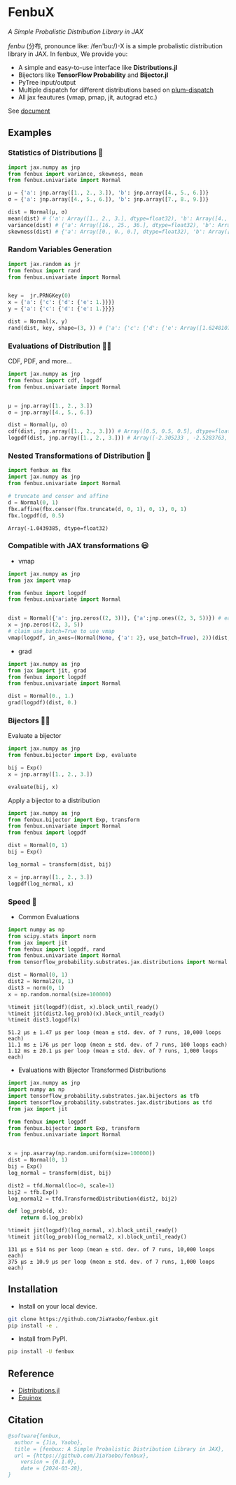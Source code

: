 # FenbuX

*A Simple Probalistic Distribution Library in JAX*

*fenbu* (分布, pronounce like: /fen'bu:/)-X is a simple probalistic distribution library in JAX. In fenbux, We provide you:

* A simple and easy-to-use interface like **Distributions.jl**
* Bijectors like **TensorFlow Probability** and **Bijector.jl**
* PyTree input/output
* Multiple dispatch for different distributions based on [plum-dispatch](https://github.com/beartype/plum)
* All jax feautures (vmap, pmap, jit, autograd etc.)

See [document](https://jiayaobo.github.io/fenbux/)

## Examples

### Statistics of Distributions 🤔

```python
import jax.numpy as jnp
from fenbux import variance, skewness, mean
from fenbux.univariate import Normal

μ = {'a': jnp.array([1., 2., 3.]), 'b': jnp.array([4., 5., 6.])} 
σ = {'a': jnp.array([4., 5., 6.]), 'b': jnp.array([7., 8., 9.])}

dist = Normal(μ, σ)
mean(dist) # {'a': Array([1., 2., 3.], dtype=float32), 'b': Array([4., 5., 6.], dtype=float32)}
variance(dist) # {'a': Array([16., 25., 36.], dtype=float32), 'b': Array([49., 64., 81.], dtype=float32)}
skewness(dist) # {'a': Array([0., 0., 0.], dtype=float32), 'b': Array([0., 0., 0.], dtype=float32)}
```

### Random Variables Generation

```python
import jax.random as jr
from fenbux import rand
from fenbux.univariate import Normal


key =  jr.PRNGKey(0)
x = {'a': {'c': {'d': {'e': 1.}}}}
y = {'a': {'c': {'d': {'e': 1.}}}}

dist = Normal(x, y)
rand(dist, key, shape=(3, )) # {'a': {'c': {'d': {'e': Array([1.6248107 , 0.69599575, 0.10169095], dtype=float32)}}}}
```

### Evaluations of Distribution 👩‍🎓

CDF, PDF, and more...

```python
import jax.numpy as jnp
from fenbux import cdf, logpdf
from fenbux.univariate import Normal


μ = jnp.array([1., 2., 3.])
σ = jnp.array([4., 5., 6.])

dist = Normal(μ, σ)
cdf(dist, jnp.array([1., 2., 3.])) # Array([0.5, 0.5, 0.5], dtype=float32)
logpdf(dist, jnp.array([1., 2., 3.])) # Array([-2.305233 , -2.5283763, -2.7106981], dtype=float32)
```

### Nested Transformations of Distribution 🤖

```python
import fenbux as fbx
import jax.numpy as jnp
from fenbux.univariate import Normal

# truncate and censor and affine
d = Normal(0, 1)
fbx.affine(fbx.censor(fbx.truncate(d, 0, 1), 0, 1), 0, 1)
fbx.logpdf(d, 0.5)
```

```
Array(-1.0439385, dtype=float32)
```

### Compatible with JAX transformations 😃

- vmap

```python
import jax.numpy as jnp
from jax import vmap

from fenbux import logpdf
from fenbux.univariate import Normal


dist = Normal({'a': jnp.zeros((2, 3))}, {'a':jnp.ones((2, 3, 5))}) # each batch shape is (2, 3)
x = jnp.zeros((2, 3, 5))
# claim use_batch=True to use vmap
vmap(logpdf, in_axes=(Normal(None, {'a': 2}, use_batch=True), 2))(dist, x) 
```

- grad

```python
import jax.numpy as jnp
from jax import jit, grad
from fenbux import logpdf
from fenbux.univariate import Normal

dist = Normal(0., 1.)
grad(logpdf)(dist, 0.)
```

### Bijectors 🧙‍♂️

Evaluate a bijector

```python
import jax.numpy as jnp
from fenbux.bijector import Exp, evaluate

bij = Exp()
x = jnp.array([1., 2., 3.])

evaluate(bij, x)
```

Apply a bijector to a distribution

```python
import jax.numpy as jnp
from fenbux.bijector import Exp, transform
from fenbux.univariate import Normal
from fenbux import logpdf

dist = Normal(0, 1)
bij = Exp()

log_normal = transform(dist, bij)

x = jnp.array([1., 2., 3.])
logpdf(log_normal, x)
```

### Speed 🔦

* Common Evaluations

```python
import numpy as np
from scipy.stats import norm
from jax import jit
from fenbux import logpdf, rand
from fenbux.univariate import Normal
from tensorflow_probability.substrates.jax.distributions import Normal as Normal2

dist = Normal(0, 1)
dist2 = Normal2(0, 1)
dist3 = norm(0, 1)
x = np.random.normal(size=100000)

%timeit jit(logpdf)(dist, x).block_until_ready()
%timeit jit(dist2.log_prob)(x).block_until_ready()
%timeit dist3.logpdf(x)
```

```
51.2 µs ± 1.47 µs per loop (mean ± std. dev. of 7 runs, 10,000 loops each)
11.1 ms ± 176 µs per loop (mean ± std. dev. of 7 runs, 100 loops each)
1.12 ms ± 20.1 µs per loop (mean ± std. dev. of 7 runs, 1,000 loops each)
```

* Evaluations with Bijector Transformed Distributions

```python
import jax.numpy as jnp
import numpy as np
import tensorflow_probability.substrates.jax.bijectors as tfb
import tensorflow_probability.substrates.jax.distributions as tfd
from jax import jit

from fenbux import logpdf
from fenbux.bijector import Exp, transform
from fenbux.univariate import Normal


x = jnp.asarray(np.random.uniform(size=100000))
dist = Normal(0, 1)
bij = Exp()
log_normal = transform(dist, bij)

dist2 = tfd.Normal(loc=0, scale=1)
bij2 = tfb.Exp()
log_normal2 = tfd.TransformedDistribution(dist2, bij2)

def log_prob(d, x):
    return d.log_prob(x)

%timeit jit(logpdf)(log_normal, x).block_until_ready()
%timeit jit(log_prob)(log_normal2, x).block_until_ready()
```

```
131 µs ± 514 ns per loop (mean ± std. dev. of 7 runs, 10,000 loops each)
375 µs ± 10.9 µs per loop (mean ± std. dev. of 7 runs, 1,000 loops each)
```


## Installation

* Install on your local device.

```bash
git clone https://github.com/JiaYaobo/fenbux.git
pip install -e .
```

* Install from PyPI.

```bash
pip install -U fenbux
```

## Reference

* [Distributions.jl](https://github.com/JuliaStats/Distributions.jl)
* [Equinox](https://github.com/patrick-kidger/equinox)


## Citation

```bibtex
@software{fenbux,
  author = {Jia, Yaobo},
  title = {fenbux: A Simple Probalistic Distribution Library in JAX},
  url = {https://github.com/JiaYaobo/fenbux},
    version = {0.1.0},
    date = {2024-03-28},
}
```
